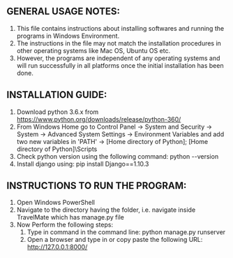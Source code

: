## GENERAL USAGE NOTES:

1. This file contains instructions about installing softwares and running the programs in Windows Environment.
1. The instructions in the file may not match the installation procedures in other operating systems like Mac OS, Ubuntu OS etc.
1. However, the programs are independent of any operating systems and will run successfully in all platforms once the initial installation has been done. 



## INSTALLATION GUIDE:

1. Download python 3.6.x from https://www.python.org/downloads/release/python-360/
1. From Windows Home go to Control Panel -> System and Security -> System -> Advanced System Settings -> Environment Variables and add two new variables in 'PATH' -> [Home directory of Python]; [Home directory of Python]\Scripts
1. Check python version using the following command: python --version
1. Install django using: pip install Django==1.10.3


## INSTRUCTIONS TO RUN THE PROGRAM:

1. Open Windows PowerShell
1. Navigate to the directory having the folder, i.e. navigate inside TravelMate which has manage.py file
1. Now Perform the following steps: 
	 1. Type in command in the command line: python manage.py runserver
	 1. Open a browser and type in or copy paste the following URL: http://127.0.0.1:8000/